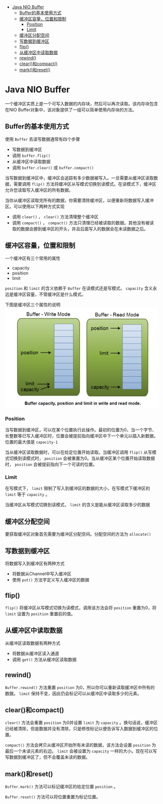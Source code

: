 - [Java NIO Buffer](#sec-1)
  - [Buffer的基本使用方式](#sec-1-1)
  - [缓冲区容量，位置和限制](#sec-1-2)
    - [Position](#sec-1-2-1)
    - [Limit](#sec-1-2-2)
  - [缓冲区分配空间](#sec-1-3)
  - [写数据到缓冲区](#sec-1-4)
  - [flip()](#sec-1-5)
  - [从缓冲区中读取数据](#sec-1-6)
  - [rewind()](#sec-1-7)
  - [clear()和compact()](#sec-1-8)
  - [mark()和reset()](#sec-1-9)

# Java NIO Buffer<a id="sec-1"></a>

一个缓冲区实质上是一个可写入数据的内存块，然后可以再次读取。该内存块包含在NIO Buffer对象中，该对象提供了一组可以简单使用内存块的方法。

## Buffer的基本使用方式<a id="sec-1-1"></a>

使用 `Buffer` 去读写数据通常有四个步骤

-   写数据到缓冲区
-   调用 `buffer.flip()`
-   从缓冲区中读取数据
-   调用 `buffer.clear()` 或 `buffer.compact()`

当写数据到缓冲区中，缓冲区会追踪有多少数据被写入。一旦需要从缓冲区读取数据，需要调用 `flip()` 方法将缓冲区从写模式切换到读模式。在读模式下，缓冲区允许您读取写入缓冲区的所有数据。

当你从缓冲区读取完所有的数据，你需要清除缓冲区，以便重新将数据写入缓冲区。可以使用以下两种方式实现

-   调用 `clear()` ， `clear()` 方法清理整个缓冲区
-   调用 `compact()` ， `compact()` 方法只清理已经被读取的数据。其他没有被读取的数据会挪到缓冲区的开头，并且后面写入的数据会在未读数据之后。

## 缓冲区容量，位置和限制<a id="sec-1-2"></a>

一个缓冲区有三个常用的属性

-   capacity
-   position
-   limit

`position` 和 `limit` 的含义依赖于 `Buffer` 在读模式还是写模式。 `capacity` 含义永远是缓冲区容量，不管缓冲区是什么模式。

下图是缓冲区三个属性的说明 ![img](../images/buffer01.png)

### Position<a id="sec-1-2-1"></a>

当写数据到缓冲区，可以在某个位置执行此操作。最初的位置为0，当一个字节、长整数等已写入缓冲区时，位置会被提前指向缓冲区中下一个单元以插入新数据。位置的最大值是 `capacity-1`

当从缓冲区读取数据时，可以在给定位置开始读取。当缓冲区调用 `flip()` 从写模式切换到读模式时， `position` 会被重置为0。当从缓冲区某个位置开始读取数据时， `position` 会被提前指向下一个可读的位置。

### Limit<a id="sec-1-2-2"></a>

在写模式下， `limit` 限制了写入到缓冲区的数据的大小，在写模式下缓冲区的 `limit` 等于 `capacity` 。

当缓冲区从写模式切换到读模式， `limit` 的含义是能从缓冲区读取多少的数据

## 缓冲区分配空间<a id="sec-1-3"></a>

要获取缓冲区对象首先需要为缓冲区分配空间。分配空间的方法为 `allocate()`

## 写数据到缓冲区<a id="sec-1-4"></a>

将数据写入到缓冲区有两种方式

-   将数据从Channel中写入缓冲区
-   使用 `put()` 方法字定义写入缓冲区的数据

## flip()<a id="sec-1-5"></a>

`flip()` 将缓冲区从写模式切换为读模式，调用该方法会将 `position` 重置为0，将 `limit` 设置为 `position` 重置前的值。

## 从缓冲区中读取数据<a id="sec-1-6"></a>

从缓冲区读取数据有两种方式

-   将数据从缓冲区读入通道
-   调用 `get()` 方法从缓冲区读取数据

## rewind()<a id="sec-1-7"></a>

`Buffer.rewind()` 方法重置 `position` 为0，所以你可以重新读取缓冲区中所有的数据。 `limit` 保持不变，因此仍会标记可以从缓冲区中读取多少的元素。

## clear()和compact()<a id="sec-1-8"></a>

`clear()` 方法会重置 `position` 为0并设置 `limit` 为 `capacity` 。换句话说，缓冲区已经被清除，但是数据并没有清除，只是修改标记以便告诉写入数据到缓冲区的位置。

`compact()` 方法会拷贝从缓冲区开始所有未读的数据，该方法会设置 `position` 为最后一个未读元素的右边。 `limit` 会被设置为 `capacity` 一样的大小。现在可以写写数据到缓冲区了，但不会覆盖未读的数据。

## mark()和reset()<a id="sec-1-9"></a>

`Buffer.mark()` 方法可以标记缓冲区的给定位置 `position` 。

`Buffer.reset()` 方法可以将位置重置为标记位置。
